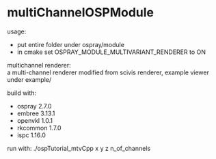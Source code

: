 # multiChannelOSPModule
usage:  
- put entire folder under ospray/module 
- in cmake set OSPRAY_MODULE_MULTIVARIANT_RENDERER to ON 


multichannel renderer:   
a multi-channel renderer modified from scivis renderer, example viewer under example/

build with:
 - ospray 2.7.0
 - embree 3.13.1
 - openvkl 1.0.1
 - rkcommon 1.7.0
 - ispc 1.16.0
 
 run with:
 ./ospTutorial_mtvCpp <raw vol filename> x y z n_of_channels <image Folder Path>
